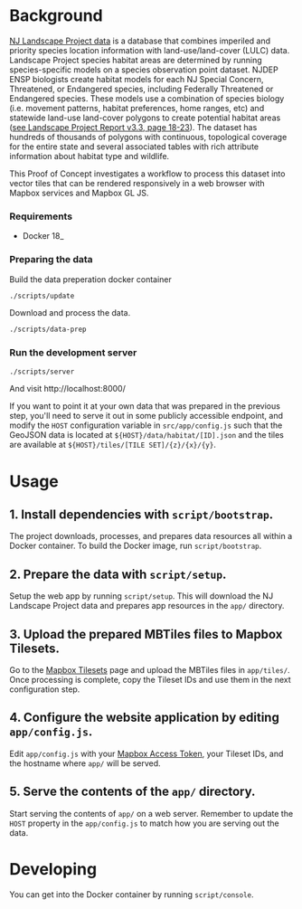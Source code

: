 # Background

[NJ Landscape Project data](http://www.state.nj.us/dep/fgw/ensp/landscape/index.htm) is a database that combines imperiled and priority species location information with land-use/land-cover (LULC) data. Landscape Project species habitat areas are determined by running species-specific models on a species observation point dataset. NJDEP ENSP biologists create habitat models for each NJ Special Concern, Threatened, or Endangered species, including Federally Threatened or Endangered species. These models use a combination of species biology (i.e. movement patterns, habitat preferences, home ranges, etc) and statewide land-use land-cover polygons to create potential habitat areas ([see Landscape Project Report v3.3, page 18-23](http://www.state.nj.us/dep/fgw/ensp/landscape/lp_report_3_3.pdf)). The dataset has hundreds of thousands of polygons with continuous, topological coverage for the entire state and several associated tables with rich attribute information about habitat type and wildlife.

This Proof of Concept investigates a workflow to process this dataset into vector tiles that can be rendered responsively in a web browser with Mapbox services and Mapbox GL JS.

### Requirements

* Docker 18_

### Preparing the data

Build the data preperation docker container

```sh
./scripts/update
```


Download and process the data.

```sh
./scripts/data-prep
```

### Run the development server

```sh
./scripts/server
```

And visit http://localhost:8000/

If you want to point it at your own data that was prepared in the previous step,
you'll need to serve it out in some publicly accessible endpoint, and modify
the `HOST` configuration variable in `src/app/config.js` such that the GeoJSON data
is located at `${HOST}/data/habitat/[ID].json` and the tiles are available at
`${HOST}/tiles/[TILE SET]/{z}/{x}/{y}`.

# Usage

## 1. Install dependencies with `script/bootstrap`.

The project downloads, processes, and prepares data resources all within a Docker container. To build the Docker image, run `script/bootstrap`.

## 2. Prepare the data with `script/setup`.

Setup the web app by running `script/setup`. This will download the NJ Landscape Project data and prepares app resources in the `app/` directory.

## 3. Upload the prepared MBTiles files to Mapbox Tilesets.

Go to the [Mapbox Tilesets](https://www.mapbox.com/studio/tilesets/) page and upload the MBTiles files in `app/tiles/`. Once processing is complete, copy the Tileset IDs and use them in the next configuration step.

## 4. Configure the website application by editing `app/config.js`.

Edit `app/config.js` with your [Mapbox Access Token](https://www.mapbox.com/studio/account/tokens/), your Tileset IDs, and the hostname where `app/` will be served.

## 5. Serve the contents of the `app/` directory.

Start serving the contents of `app/` on a web server. Remember to update the `HOST` property in the `app/config.js` to match how you are serving out the data.

# Developing

You can get into the Docker container by running `script/console`.
